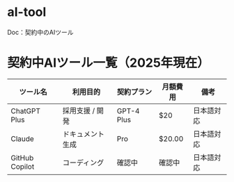 # aI-tool
Doc：契約中のAIツール

# 契約中AIツール一覧（2025年現在）

| ツール名         | 利用目的         | 契約プラン       | 月額費用 | 備考                 |
|------------------|------------------|------------------|----------|----------------------|
| ChatGPT Plus     | 採用支援 / 開発  | GPT-4 Plus       | $20      | 日本語対応|
| Claude  | ドキュメント生成 | Pro | $20.00|日本語対応 |
| GitHub Copilot | コーディング| 確認中| 確認中|日本語対応 |
